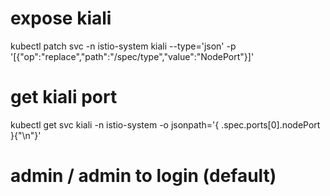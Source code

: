 # expose kiali 
kubectl patch svc -n istio-system kiali --type='json' -p '[{"op":"replace","path":"/spec/type","value":"NodePort"}]'

# get kiali port
kubectl get svc kiali  -n istio-system  -o jsonpath='{ .spec.ports[0].nodePort }{"\n"}'

# admin / admin to login (default)